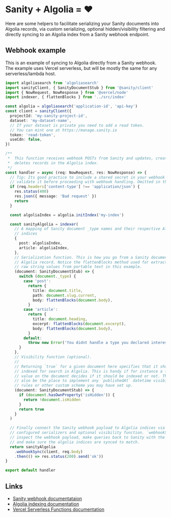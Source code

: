 # Sanity + Algolia = ♥️

Here are some helpers to facilitate serializing your Sanity documents into Algolia records, via custom serializing, optional hidden/visibility filtering and directly syncing to an Algolia index from a Sanity webhook endpoint.

## Webhook example

This is an example of syncing to Algolia directly from a Sanity webhook. The example uses Vercel serverless, but will be mostly the same for any serverless/lambda host.

```typescript
import algoliasearch from 'algoliasearch'
import sanityClient, { SanityDocumentStub } from '@sanity/client'
import { NowRequest, NowResponse } from '@vercel/node'
import indexer, { flattenBlocks } from '../src/index'

const algolia = algoliasearch('application-id', 'api-key')
const client = sanityClient({
  projectId: 'my-sanity-project-id',
  dataset: 'my-dataset-name',
  // If your dataset is private you need to add a read token.
  // You can mint one at https://manage.sanity.io
  token: 'read-token',
  useCdn: false,
})

/**
 *  This function receives webhook POSTs from Sanity and updates, creates or
 *  deletes records in the Algolia index.
 */
const handler = async (req: NowRequest, res: NowResponse) => {
  // Tip: Its good practice to include a shared secret in your webhook URLs and
  // validate it before proceeding with webhook handling. Omitted in this short example.
  if (req.headers['content-type'] !== 'application/json') {
    res.status(400)
    res.json({ message: 'Bad request' })
    return
  }

  const algoliaIndex = algolia.initIndex('my-index')

  const sanityAlgolia = indexer(
    // A mapping of Sanity document _type names and their respective Algolia
    // indices
    {
      post: algoliaIndex,
      article: algoliaIndex,
    },
    // Serialization function. This is how you go from a Sanity document to an
    // Algolia record. Notice the flattenBlocks method used for extracting the
    // raw string values from portable text in this example.
    (document: SanityDocumentStub) => {
      switch (document._type) {
        case 'post':
          return {
            title: document.title,
            path: document.slug.current,
            body: flattenBlocks(document.body),
          }
        case 'article':
          return {
            title: document.heading,
            excerpt: flattenBlocks(document.excerpt),
            body: flattenBlocks(document.body),
          }
        default:
          throw new Error('You didnt handle a type you declared interest in')
      }
    },
    // Visibility function (optional).
    //
    // Returning `true` for a given document here specifies that it should be
    // indexed for search in Algolia. This is handy if for instance a field
    // value on the document decides if it should be indexed or not. This would
    // also be the place to implement any `publishedAt` datetime visibility
    // rules or other custom scheme you may have set up.
    (document: SanityDocumentStub) => {
      if (document.hasOwnProperty('isHidden')) {
        return !document.isHidden
      }
      return true
    }
  )

  // Finally connect the Sanity webhook payload to Algolia indices via the
  // configured serializers and optional visibility function. `webhookSync` will
  // inspect the webhook payload, make queries back to Sanity with the `client`
  // and make sure the algolia indices are synced to match.
  return sanityAlgolia
    .webhookSync(client, req.body)
    .then(() => res.status(200).send('ok'))
}

export default handler
```

## Links

- [Sanity webhook documentataion](https://www.sanity.io/docs/webhooks)
- [Algolia indexing documentation](https://www.algolia.com/doc/api-client/methods/indexing/)
- [Vercel Serverless Functions documentation](https://vercel.com/docs/serverless-functions/introduction)
